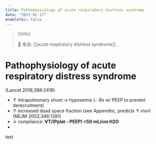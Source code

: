 ```yaml
---
title: Pathophysiology of acute respiratory distress syndrome
date: "2023-01-17"
enableToc: false
---
```


> [!info]
>
> 🌱 來自: [[acute respiratory distress syndrome]]

# Pathophysiology of acute respiratory distress syndrome

 (Lancet 2016;388:2416)

* ↑ intrapulmonary shunt → hypoxemia (∴ Rx w/ PEEP to prevent derecruitment)
* ↑ increased dead space fraction (see Appendix), predicts ↑ mort (NEJM 2002;346:1281)
* ↓ compliance: **VT/(Pplat – PEEP) <50 mL/cm H2O**
* 

test


